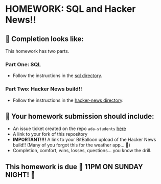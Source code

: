 # HOMEWORK: SQL and Hacker News!!

## 🚀 Completion looks like:

This homework has two parts.

### Part One: SQL

- Follow the instructions in the [sql directory](./sql).

### Part Two: Hacker News build!!

- Follow the instructions in the [hacker-news directory](./hacker-news).

## 🚀 Your homework submission should include:

- An issue ticket created on the repo `ada-students` [here](https://git.generalassemb.ly/nyc-wdi-ada/ada-students/issues/new)
- A link to your fork of this repository
- **IMPORTANT!!!!** A link to your BitBalloon upload of the Hacker News build!! (Many of you forgot this for the weather app... 🤔)
- Completion, comfort, wins, losses, questions... you know the drill.

## This homework is due 🚨 11PM ON SUNDAY NIGHT! 🚨